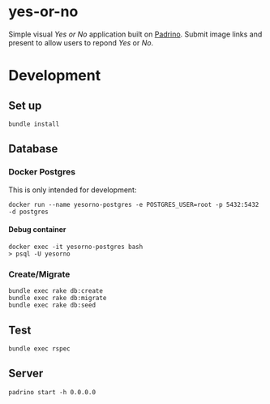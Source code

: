 yes-or-no
=========

Simple visual _Yes or No_ application built on [Padrino](http://padrinorb.com/).
Submit image links and present to allow users to repond _Yes_ or _No_.

# Development

## Set up

```
bundle install
```

## Database

### Docker Postgres

This is only intended for development:

```
docker run --name yesorno-postgres -e POSTGRES_USER=root -p 5432:5432 -d postgres                                                                                                   
```

#### Debug container
```
docker exec -it yesorno-postgres bash
> psql -U yesorno
```

### Create/Migrate

```
bundle exec rake db:create
bundle exec rake db:migrate
bundle exec rake db:seed
```

## Test

```
bundle exec rspec
```

## Server

```
padrino start -h 0.0.0.0
```


